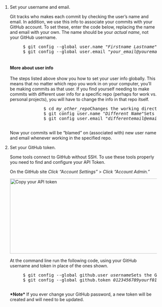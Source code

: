 1. <span class="step-title">Set your username and email.</span>

	Git tracks who makes each commit by checking the user&rsquo;s name and email. In addition, we use this info to associate your commits with your GitHub account. To set these, enter the code below, replacing the name and email with your own. The name should be your _actual name_, not your GitHub username.

	<pre class="terminal bootcamp">
		<span class="codeline">$ git config --global user.name "<em>Firstname Lastname</em>"<span>Sets the name of the user for all git instances on the system</span></span>
		<span class="codeline">$ git config --global user.email "<em>your_email@youremail.com</em>"<span>Sets the email of the user for all git instances on the system</span></span>
	</pre>

	<div class="more-info">
		<h4 class="compressed">More about user info</h4>
		<div class="more-content">
			<p>
				The steps listed above show you how to set your user info globally. This means that no matter which repo you work in on your computer, you&rsquo;ll be making commits as that user. If you find yourself needing to make commits with different user info for a specific repo (perhaps for work vs. personal projects), you will have to change the info in that repo itself.
			</p>
			<pre class="terminal bootcamp">
				<span class="codeline">$ cd <em>my_other_repo</em><span>Changes the working directory to the repo you need to switch info for</span></span>
				<span class="codeline">$ git config user.name "<em>Different Name</em>"<span>Sets the user's name for this specific repo</span></span>
				<span class="codeline">$ git config user.email "<em>differentemail@email.com</em>"<span>Sets the user's email for this specific repo</span></span>
			</pre>
			<p>
				Now your commits will be &ldquo;blamed&rdquo; on (associated with) new user name and email whenever working in the specified repo.
			</p>
		</div>
	</div>

2. <span class="step-title">Set your GitHub token.</span>

	Some tools connect to GitHub without SSH. To use these tools properly you need to find and configure your API Token.

	On the GitHub site _Click &ldquo;Account Settings&rdquo;_ &gt; _Click &ldquo;Account Admin.&rdquo;_

	<img src="/images/bootcamp/bootcamp_1_token.jpg" width="558" height="245" alt="Copy your API token" />

	At the command line run the following code, using your GitHub username and token in place of the ones shown.

	<pre class="terminal bootcamp">
		<span class="codeline">$ git config --global github.user <em>username</em><span>Sets the GitHub username for all git instances on the system</span></span>
		<span class="codeline">$ git config --global github.token <em>0123456789yourf0123456789token</em><span>Sets the GitHub token for all git instances on the system</span></span>
	</pre>

	__&#42;Note&#42;__ If you ever change your GitHub password, a new token will be created and will need to be updated.
